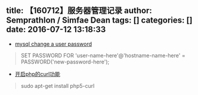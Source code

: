 title: 【160712】服务器管理记录
author: Semprathlon / Simfae Dean
tags: []
categories: []
date: 2016-07-12 13:18:33
---
- [mysql change a user password](http://www.cyberciti.biz/faq/mysql-change-user-password/)

> SET PASSWORD FOR 'user-name-here'@'hostname-name-here' = PASSWORD('new-password-here');

- [开启php的curl功能](http://www.cnblogs.com/wuheping/archive/2013/05/14/3078077.html)

> sudo apt-get install php5-curl